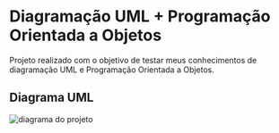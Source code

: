 # Diagramação UML + Programação Orientada a Objetos
Projeto realizado com o objetivo de testar meus conhecimentos de diagramação UML e Programação Orientada a Objetos.

## Diagrama UML
![diagrama do projeto](https://github.com/jgabriiell/diagrama-poo/assets/115904431/f185d5af-2018-4c92-9125-0716ff88a549)
